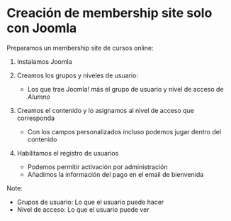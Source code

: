 # Creación de membership site solo con Joomla

Preparamos un membership site de cursos online:

1. Instalamos Joomla
1. Creamos los grupos y niveles de usuario:
    - Los que trae Joomla! más el grupo de usuario y nivel de acceso de *Alumno*
1. Creamos el contenido y lo asignamos al nivel de acceso que corresponda
    - Con los campos personalizados incluso podemos jugar dentro del contenido

1. Habilitamos el registro de usuarios
    - Podemos permitir activación por administración
    - Añadimos la información del pago en el email de bienvenida

Note:
* Grupos de usuario: Lo que el usuario puede hacer
* Nivel de acceso: Lo que el usuario puede ver
